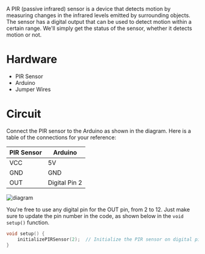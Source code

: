 A PIR (passive infrared) sensor is a device that detects motion by measuring changes in the infrared levels emitted by surrounding objects. The sensor has a digital output that can be used to detect motion within a certain range. We'll simply get the status of the sensor, whether it detects motion or not.

# Hardware
- PIR Sensor
- Arduino
- Jumper Wires

# Circuit
Connect the PIR sensor to the Arduino as shown in the diagram. Here is a table of the connections for your reference:

| PIR Sensor | Arduino |
| --- | --- |
| VCC | 5V |
| GND | GND |
| OUT | Digital Pin 2 |

![diagram](diagram.png)

You're free to use any digital pin for the OUT pin, from 2 to 12. Just make sure to update the pin number in the code, as shown below in the `void setup()` function.

```cpp
void setup() {
    initializePIRSensor(2);  // Initialize the PIR sensor on digital pin 2
}
```